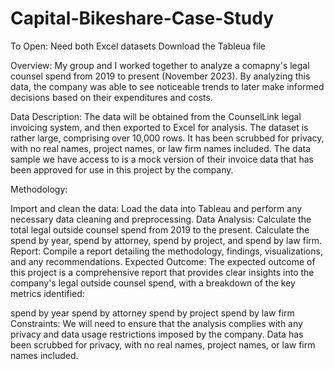 # Capital-Bikeshare-Case-Study
To Open:
Need both Excel datasets
Download the Tableua file

Overview: My group and I worked together to analyze a comapny's legal counsel spend from 2019 to present (November 2023). By analyzing this data, the company was able to see noticeable trends to later make informed decisions based on their expenditures and costs.

Data Description: The data will be obtained from the CounselLink legal invoicing system, and then exported to Excel for analysis. The dataset is rather large, comprising over 10,000 rows. It has been scrubbed for privacy, with no real names, project names, or law firm names included. The data sample we have access to is a mock version of their invoice data that has been approved for use in this project by the company.

Methodology:

Import and clean the data: Load the data into Tableau and perform any necessary data cleaning and preprocessing.
Data Analysis:
Calculate the total legal outside counsel spend from 2019 to the present.
Calculate the spend by year, spend by attorney, spend by project, and spend by law firm.
Report: Compile a report detailing the methodology, findings, visualizations, and any recommendations.
Expected Outcome: The expected outcome of this project is a comprehensive report that provides clear insights into the company's legal outside counsel spend, with a breakdown of the key metrics identified:

spend by year
spend by attorney
spend by project
spend by law firm
Constraints: We will need to ensure that the analysis complies with any privacy and data usage restrictions imposed by the company. Data has been scrubbed for privacy, with no real names, project names, or law firm names included.
